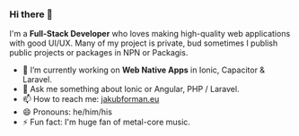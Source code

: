 ### Hi there 👋

I'm a **Full-Stack Developer** who loves making high-quality web applications with good UI/UX. Many of my project is private, bud sometimes I publish public projects or packages in NPN or Packagis.

- 🔭 I’m currently working on **Web Native Apps** in Ionic, Capacitor & Laravel.
- 💬 Ask me something about Ionic or Angular, PHP / Laravel.
- 📫 How to reach me: [jakubforman.eu](https://jakubforman.eu)
- 😄 Pronouns: he/him/his
- ⚡ Fun fact: I'm huge fan of metal-core music.
